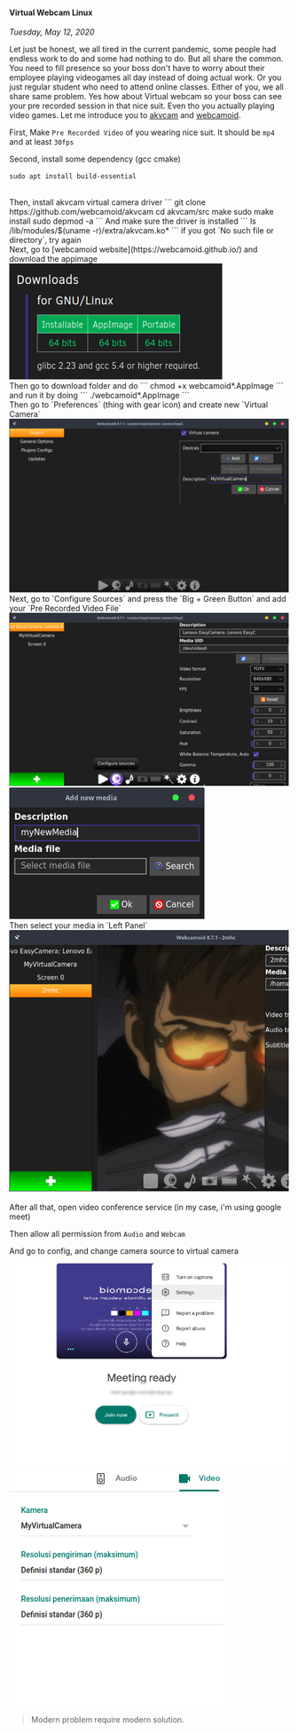 #### Virtual Webcam Linux
_Tuesday, May 12, 2020_

Let just be honest, we all tired in the current pandemic, some people had endless work to do and 
some had nothing to do. But all share the common. You need to fill presence so your boss don't have 
to worry about their employee playing videogames all day instead of doing actual work. Or you just 
regular student who need to attend online classes. Either of you, we all share same problem. Yes 
how about Virtual webcam so your boss can see your pre recorded session in that nice suit. Even tho 
you actually playing video games. Let me introduce you to [akvcam](https://github.com/webcamoid/akvcam) 
and [webcamoid](https://webcamoid.github.io/).

First, Make `Pre Recorded Video` of you wearing nice suit. It should be `mp4` and at least `30fps`

Second, install some dependency (gcc cmake)
```
sudo apt install build-essential
```

<br>
Then, install akvcam virtual camera driver
```
git clone https://github.com/webcamoid/akvcam
cd akvcam/src
make
sudo make install
sudo depmod -a
```
And make sure the driver is installed
```
ls /lib/modules/$(uname -r)/extra/akvcam.ko*
```
if you got `No such file or directory`, try again

<br>
Next, go to [webcamoid website](https://webcamoid.github.io/) and download the appimage
<div class="row">
	<div class="col-sm-3"></div>
	<div class="col-sm-6">
		<div class="thumbnail">
			<img class="img-responsive" src="./posts/2020-05-12-virtual-webcam-linux/1.png" alt="img">
		</div>
	</div>
	<div class="col-sm-3"></div>
</div>
Then go to download folder and do
```
chmod +x webcamoid*.AppImage
```
and run it by doing
```
./webcamoid*.AppImage
```

<br>
Then go to `Preferences` (thing with gear icon) and create new `Virtual Camera`
<div class="row">
	<div class="col-sm-3"></div>
	<div class="col-sm-6">
		<div class="thumbnail">
			<img class="img-responsive" src="./posts/2020-05-12-virtual-webcam-linux/2.png" alt="img">
		</div>
	</div>
	<div class="col-sm-3"></div>
</div>
Next, go to `Configure Sources` and press the `Big + Green Button` and add your `Pre Recorded Video File`
<div class="row">
	<div class="col-sm-3"></div>
	<div class="col-sm-6">
		<div class="thumbnail">
			<img class="img-responsive" src="./posts/2020-05-12-virtual-webcam-linux/3.png" alt="img">
		</div>
	</div>
	<div class="col-sm-3"></div>
</div>
<div class="row">
	<div class="col-sm-3"></div>
	<div class="col-sm-6">
		<div class="thumbnail">
			<img class="img-responsive" src="./posts/2020-05-12-virtual-webcam-linux/4.png" alt="img">
		</div>
	</div>
	<div class="col-sm-3"></div>
</div>
Then select your media in `Left Panel`
<div class="row">
	<div class="col-sm-3"></div>
	<div class="col-sm-6">
		<div class="thumbnail">
			<img class="img-responsive" src="./posts/2020-05-12-virtual-webcam-linux/5.png" alt="img">
		</div>
	</div>
	<div class="col-sm-3"></div>
</div>
<br>
After all that, open video conference service (in my case, i'm using google meet)

Then allow all permission from `Audio` and `Webcam`

And go to config, and change camera source to virtual camera
<div class="row">
	<div class="col-sm-3"></div>
	<div class="col-sm-6">
		<div class="thumbnail">
			<img class="img-responsive" src="./posts/2020-05-12-virtual-webcam-linux/6.png" alt="img">
		</div>
	</div>
	<div class="col-sm-3"></div>
</div>
<div class="row">
	<div class="col-sm-3"></div>
	<div class="col-sm-6">
		<div class="thumbnail">
			<img class="img-responsive" src="./posts/2020-05-12-virtual-webcam-linux/7.png" alt="img">
		</div>
	</div>
	<div class="col-sm-3"></div>
</div>

> Modern problem require modern solution.